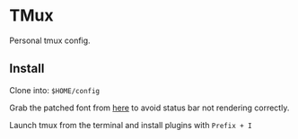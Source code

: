 # TMux
Personal tmux config.

## Install
Clone into: `$HOME/config`

Grab the patched font from [here](https://github.com/ryanoasis/nerd-fonts/releases/download/v3.1.1/0xProto.zip)
to avoid status bar not rendering correctly.

Launch tmux from the terminal and install plugins with `Prefix + I`
